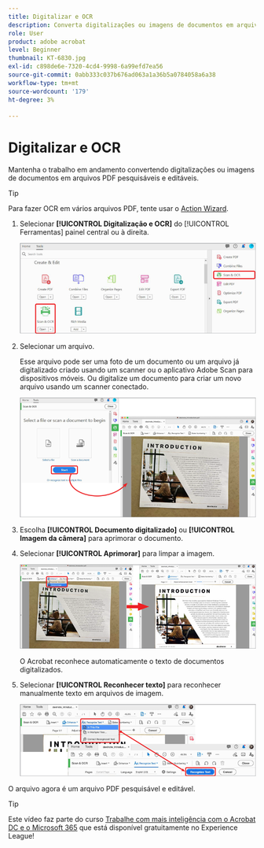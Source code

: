 ```yaml
---
title: Digitalizar e OCR
description: Converta digitalizações ou imagens de documentos em arquivos PDF pesquisáveis e editáveis e ajuste a qualidade do arquivo resultante
role: User
product: adobe acrobat
level: Beginner
thumbnail: KT-6830.jpg
exl-id: c898de6e-7320-4cd4-9998-6a99efd7ea56
source-git-commit: 0abb333c037b676ad063a1a36b5a0784058a6a38
workflow-type: tm+mt
source-wordcount: '179'
ht-degree: 3%

---
```


# Digitalizar e OCR

Mantenha o trabalho em andamento convertendo digitalizações ou imagens de documentos em arquivos PDF pesquisáveis e editáveis.

>[!TIP]
>
>Para fazer OCR em vários arquivos PDF, tente usar o [Action Wizard](../advanced-tasks/action.md).

1. Selecionar **[!UICONTROL Digitalização e OCR]** do [!UICONTROL Ferramentas] painel central ou à direita.

   ![Etapa 1 da varredura](../assets/Scan_1.png)

1. Selecionar um arquivo.

   Esse arquivo pode ser uma foto de um documento ou um arquivo já digitalizado criado usando um scanner ou o aplicativo Adobe Scan para dispositivos móveis. Ou digitalize um documento para criar um novo arquivo usando um scanner conectado.

   ![Etapa de Verificação 2](../assets/Scan_2.png)

1. Escolha **[!UICONTROL Documento digitalizado]** ou **[!UICONTROL Imagem da câmera]** para aprimorar o documento.

1. Selecionar **[!UICONTROL Aprimorar]** para limpar a imagem.

   ![Etapa de Verificação 3](../assets/Scan_3.png)

   O Acrobat reconhece automaticamente o texto de documentos digitalizados.

1. Selecionar **[!UICONTROL Reconhecer texto]** para reconhecer manualmente texto em arquivos de imagem.

   ![Etapa de Verificação 4](../assets/Scan_4.png)

O arquivo agora é um arquivo PDF pesquisável e editável.

>[!TIP]
>
>Este vídeo faz parte do curso [Trabalhe com mais inteligência com o Acrobat DC e o Microsoft 365](https://experienceleague.adobe.com/?recommended=Acrobat-U-1-2021.microsoft365) que está disponível gratuitamente no Experience League!
